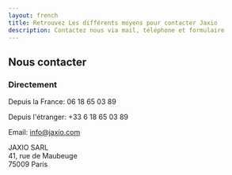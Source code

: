 ```yaml
---
layout: french
title: Retrouvez Les différents moyens pour contacter Jaxio
description: Contactez nous via mail, téléphone et formulaire 
---
```


## Nous contacter

### Directement

<div class="row">
<div class="span4">
	
<p>Depuis la France: 06 18 65 03 89</p>

<p>Depuis l'étranger: +33 6 18 65 03 89</p>

<p>Email: <a href="mailto:info@jaxio.com">info@jaxio.com</a></p>
</div>
<div class="span4">
	<p>JAXIO SARL
	<br/>
	41, rue de Maubeuge
	<br/>
	75009 Paris
	</p>
	<br/>
	<br/>
</div>
</div>


<!-- does not work ...

### Via ce formulaire

<div class="row">
<div id="confirmation" style="display:none" class="alert">
  <button type="button" class="close" data-dismiss="alert">×</button>
	Nous avons reçu votre message, nous y répondrons dans les meilleurs délais
</div>

<div id="questionnaire" class="span12">
	<style>
		form#contact_form label {
			display: inline-block;
			width:100px;
			padding: 0px;
			text-align: right;
		}
		form#contact_form label.required {
			font-weight: bold;
		}
	</style>
       	<form action="https://spreadsheets.google.com/spreadsheet/formResponse?formkey=dFBRSzJDeWZaZWJyV2ozS3FEX3Zld2c6MQ&amp;ifq&amp;theme=0AX42CRMsmRFbUy03NTAzM2Q4My03ODU1LTQ2NzItODI2YS1kZmU5YzdiMzZjOGQ" 
			method="POST" id="contact_form" target="google_form" onsubmit="submitted=true;">
		<input type="hidden" name="pageNumber" value="0"/>
		<input type="hidden" name="backupCache"/>
		<fieldset>
			<p>
				<label for="firstname" class="required">Prénom</label>
				<input id="firstname" type="text" name="entry.0.single" placeholder="Requis" required/>
			</p>
			<p>
				<label for="lastname" class="required">Nom</label>
				<input id="lastname" type="text" name="entry.2.single" placeholder="Requis" required/>
			</p>
			<p>
				<label for="email" class="required">Email</label>
				<input id="email" type="email" name="entry.4.single" placeholder="Requis" required/>
			</p>
			<p>
				<label for="title">Titre</label>
				<input id="title" type="text" name="entry.9.single" placeholder="Optionnel"/>
			</p>	
			<p>
				<label for="company">Société</label>
				<input id="company" type="text" name="entry.11.single" placeholder="Optionnel"/>
			</p>
			<p>
				<label for="phone">Téléphone</label>
				<input id="phone" type="phone" name="entry.6.single" placeholder="Optionnel"/>
			</p>
			<p>
				<label for="message" class="required" style="vertical-align:top;">Message</label>
				<textarea id="message" name="entry.8.single" placeholder="Votre message..." style="width:570px;height: 150px;" required></textarea>
			</p>
			<p>
				<label for="sendit" style="vertical-align:top;">&nbsp;</label>			
				<input id="sendit" type="submit" name="submit" value="Envoyer"/><br>
			</p>
		</fieldset>
	</form>
</div>
</div>


<script type="text/javascript">
	var submitted=false;
	function formLoaded() {
		if(submitted) {
			$("#questionnaire").hide();
			$("#confirmation").show();
		} 
	}
</script>
<iframe name="google_form"
	style="display:none;"
	src="https://spreadsheets.google.com/embeddedform?formkey=dDVxTzhZY0tfaXNoYWVCV0RvWHJWd1E6MQ" 
	onload="formLoaded();">
		Loading...
</iframe>
-->